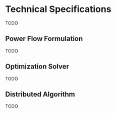 # Technical Specifications

TODO

## Power Flow Formulation

TODO

## Optimization Solver

TODO

## Distributed Algorithm

TODO
